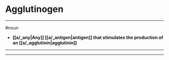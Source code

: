 # Agglutinogen
---
#noun
- **[[a/_any|Any]] [[a/_antigen|antigen]] that stimulates the production of an [[a/_agglutinin|agglutinin]]**
---
---
